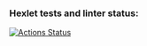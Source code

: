 ### Hexlet tests and linter status:
[![Actions Status](https://github.com/leshasmp/rails-project-lvl2/workflows/hexlet-check/badge.svg)](https://github.com/leshasmp/rails-project-lvl2/actions)